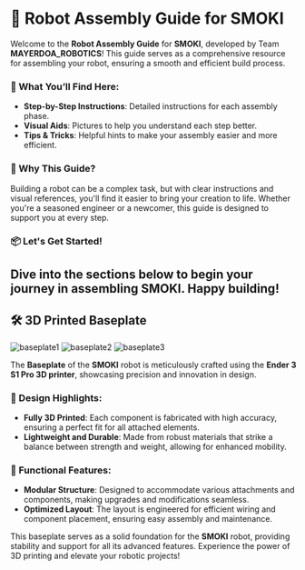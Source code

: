
# 🤖 Robot Assembly Guide for SMOKI

Welcome to the **Robot Assembly Guide** for **SMOKI**, developed by Team **MAYERDOA_ROBOTICS**! This guide serves as a comprehensive resource for assembling your robot, ensuring a smooth and efficient build process.

### 🌟 What You’ll Find Here:
- **Step-by-Step Instructions**: Detailed instructions for each assembly phase.
- **Visual Aids**: Pictures to help you understand each step better.
- **Tips & Tricks**: Helpful hints to make your assembly easier and more efficient.

### 🚀 Why This Guide?
Building a robot can be a complex task, but with clear instructions and visual references, you'll find it easier to bring your creation to life. Whether you're a seasoned engineer or a newcomer, this guide is designed to support you at every step.

### 📦 Let's Get Started!
Dive into the sections below to begin your journey in assembling **SMOKI**. Happy building!
---

## 🛠️ 3D Printed Baseplate

![baseplate1](https://github.com/user-attachments/assets/72105c34-1ef5-48b3-98ba-1df9f89528e6)
![baseplate2](https://github.com/user-attachments/assets/400e777a-40b3-428d-bfba-09254823ea0c)
![baseplate3](https://github.com/user-attachments/assets/fe2da24e-9cb5-4e29-9f8a-93f530ff78e4)

The **Baseplate** of the **SMOKI** robot is meticulously crafted using the **Ender 3 S1 Pro 3D printer**, showcasing precision and innovation in design.

### 🌟 Design Highlights:
- **Fully 3D Printed**: Each component is fabricated with high accuracy, ensuring a perfect fit for all attached elements.
- **Lightweight and Durable**: Made from robust materials that strike a balance between strength and weight, allowing for enhanced mobility.

### 🔧 Functional Features:
- **Modular Structure**: Designed to accommodate various attachments and components, making upgrades and modifications seamless.
- **Optimized Layout**: The layout is engineered for efficient wiring and component placement, ensuring easy assembly and maintenance.

This baseplate serves as a solid foundation for the **SMOKI** robot, providing stability and support for all its advanced features. Experience the power of 3D printing and elevate your robotic projects!



